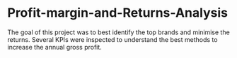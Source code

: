 # Profit-margin-and-Returns-Analysis
The goal of this project was to best identify the top brands and minimise the returns. Several KPIs were inspected to understand the best methods to increase the annual gross profit.
